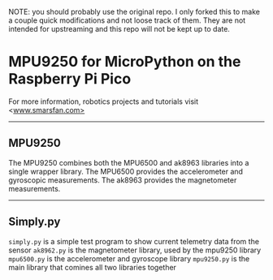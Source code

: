 NOTE: you should probably use the original repo. I only forked this to make a couple quick
modifications and not loose track of them. They are not intended for upstreaming
and this repo will not be kept up to date.

# MPU9250 for MicroPython on the Raspberry Pi Pico
For more information, robotics projects and tutorials visit <www.smarsfan.com>

---

## MPU9250
The MPU9250 combines both the MPU6500 and ak8963 libraries into a single wrapper library.
The MPU6500 provides the accelerometer and gyroscopic measurements.
The ak8963 provides the magnetometer measurements.

---

## Simply.py
`simply.py` is a simple test program to show current telemetry data from the sensor
`ak8962.py` is the magnetometer library, used by the mpu9250 library
`mpu6500.py` is the accelerometer and gyroscope library
`mpu9250.py` is the main library that comines all two libraries together
